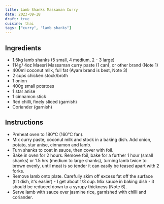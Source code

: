 ```yaml
---
title: Lamb Shanks Massaman Curry
date: 2023-09-18
draft: true
cuisine: thai
tags: ["curry", "lamb shanks"]
---
```


## Ingredients
- 1.5kg lamb shanks (5 small, 4 medium, 2 - 3 large)
- 114g/ 4oz Maesri Massaman curry paste (1 can), or other brand (Note 1)
- 400ml coconut milk, full fat (Ayam brand is best, Note 3)
- 2 cups chicken stock/broth
- 1 onion
- 400g small potatoes
- 1 star anise
- 1 cinnamon stick
- Red chilli, finely sliced (garnish)
- Coriander (garnish)

## Instructions
- Preheat oven to 180°C (160°C fan).
- Mix curry paste, coconut milk and stock in a baking dish. Add onion, potato, star anise, cinnamon and lamb.
- Turn shanks to coat in sauce, then cover with foil.
- Bake in oven for 2 hours. Remove foil, bake for a further 1 hour (small shanks) or 1.5 hrs (medium to large shanks), turning lamb twice to brown evenly, until meat is so tender it can easily be teased apart with 2 forks.
- Remove lamb onto plate. Carefully skim off excess fat off the surface (tilt dish, it's easier) - I get about 1/3 cup. Mix sauce in baking dish - it should be reduced down to a syrupy thickness (Note 6).
- Serve lamb with sauce over jasmine rice, garnished with chilli and coriander.

